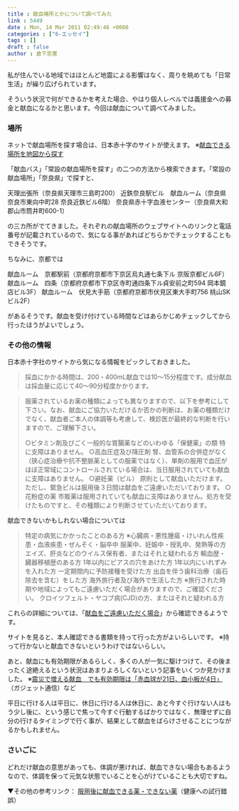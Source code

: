 ```yaml
---
title : 献血場所とかについて調べてみた
link : 5449
date : Mon, 14 Mar 2011 02:49:46 +0000
categories : ["6-エッセイ"]
tags : []
draft : false
author : 倉下忠憲
---
```


私が住んでいる地域ではほとんど地震による影響はなく、周りを眺めても「日常生活」が繰り広げられています。

そういう状況で何ができるかを考えた場合、やはり個人レベルでは義援金への募金と献血になるかと思います。今回は献血について調べてみました。

<h3>場所</h3>
ネットで献血場所を探す場合は、日本赤十字のサイトが使えます。
※<a href="http://www.jrc.or.jp/donation/index.html">献血できる場所を地図から探す</a>

「献血バス」「常設の献血場所を探す」の二つの方法から検索できます。「常設の献血場所」「奈良県」で探すと、

天理出張所（奈良県天理市三島町200）
近鉄奈良駅ビル　献血ルーム（奈良県奈良市東向中町28 奈良近鉄ビル6階）
奈良県赤十字血液センター（奈良県大和郡山市筒井町600-1）

の三カ所がでてきました。それぞれの献血場所のウェブサイトへのリンクと電話番号が記載されているので、気になる事があればどちらかでチェックすることもできそうです。

ちなみに、京都では

献血ルーム　京都駅前（京都府京都市下京区烏丸通七条下ル 京阪京都ビル6F）
献血ルーム　四条（京都府京都市下京区寺町通四条下ル貞安前之町594 岡本鏡店ビル3F）
献血ルーム　伏見大手筋（京都府京都市伏見区東大手町756 桃山SKビル2F）

があるそうです。献血を受け付けている時間などはあらかじめチェックしてから行ったほうがよいでしょう。

<h3>その他の情報</h3>
日本赤十字社のサイトから気になる情報をピックしておきました。

<blockquote>
採血にかかる時間は、200・400mL献血では10～15分程度です。成分献血は採血量に応じて40～90分程度かかります。
</blockquote>

<blockquote>
	服薬されているお薬の種類によっても異なりますので、以下を参考にして下さい。なお、献血にご協力いただけるか否かの判断は、お薬の種類だけでなく、献血者ご本人の体調等も考慮して、検診医が最終的な判断を行いますので、ご理解下さい。

○ビタミン剤及びごく一般的な胃腸薬などのいわゆる「保健薬」の類
特に支障はありません。
○高血圧症及び降圧剤
腎、血管系の合併症がなく（狭心症治療や抗不整脈薬としての服薬ではなく）、単剤の服用で血圧がほぼ正常域にコントロールされている場合は、当日服用されていても献血に支障はありません。
○避妊薬（ピル）
原則として献血いただけます。ただし、緊急ピルは服用後３日間は献血をご遠慮いただいております。
○花粉症の薬
市販薬は服用されていても献血に支障はありません。処方を受けたものですと、その種類により判断させていただいております。
</blockquote>

献血できないかもしれない場合については

<blockquote>
特定の病気にかかったことのある方
※心臓病・悪性腫瘍・けいれん性疾患・血液疾患・ぜんそく・脳卒中
服薬中、妊娠中・授乳中、発熱等の方
エイズ、肝炎などのウイルス保有者、またはそれと疑われる方
輸血歴・臓器移植歴のある方
1年以内にピアスの穴をあけた方
1年以内にいれずみを入れた方
一定期間内に予防接種を受けた方
出血を伴う歯科治療（歯石除去を含む）をした方
海外旅行者及び海外で生活した方
※旅行された時期や地域によってもご遠慮いただく場合がありますので、ご確認ください。
クロイツフェルト・ヤコブ病(CJD)の方、またはそれと疑われる方
</blockquote>

これらの詳細については、「<a href="http://www.jrc.or.jp/donation/refrain/index.html">献血をご遠慮いただく場合</a>」から確認できるようです。

サイトを見ると、本人確認できる書類を持って行った方がよいらしいです。
※持って行かないと献血できないというわけではないらしい。

あと、献血にも有効期限があるらしく、多くの人が一気に駆けつけて、その後まったく途絶えるという状況はあまりよろしくないという記事をいくつか見かけました。
※<a href="http://getnews.jp/archives/103937">震災で増える献血　でも有効期限は「赤血球が21日、血小板が4日」</a>（ガジェット通信）など

平日に行ける人は平日に、休日に行ける人は休日に、あと今すぐ行けない人はもう少し後に、という感じで焦って今すぐ行動するばかりではなく、無理せずに自分の行けるタイミングで行く事が、結果として献血をばらけさせることにつながるかもしれません。

<h3>さいごに</h3>
どれだけ献血の意思があっても、体調が悪ければ、献血できない場合もあるようなので、体調を保って元気な状態でいることを心がけていることも大切ですね。

▼その他の参考リンク：
<a href="http://www.murao18.com/heart&amp;blood/kenketsutokusuri.html">服用後に献血できる薬・できない薬</a>（健康への試行錯誤）
	
